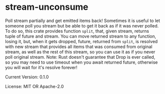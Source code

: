 # stream-unconsume

Poll stream partially and get emitted items back!
Sometimes it is useful to let someone poll you stream but be able to get it back as if it was never polled.
To do so, this crate provides function `split`, that, given stream, returns tuple of future and stream.
You can move returned stream to any function, losing it, but, when it gets dropped,
future, returned from `split`, is resolved with new stream that provides all items that was consumed from
original stream, as well as the rest of this stream, so you can use it as if you never poll original stream.
Note: Rust doesn't guarantee that Drop is ever called, so you may need to use timeout when you await returned future,
otherwise you will wait for it's resolve forever!

Current Version: 0.1.0

License: MIT OR Apache-2.0
